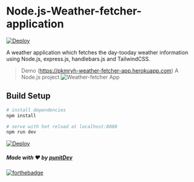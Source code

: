 # Node.js-Weather-fetcher-application

[![Deploy](https://www.herokucdn.com/deploy/button.svg)](https://pkmryh-weather-fetcher-app.herokuapp.com)


A weather application which fetches the day-tooday weather information using Node.js, express.js, handlebars.js and TailwindCSS.
> Demo (https://pkmryh-weather-fetcher-app.herokuapp.com)
> A Node.js project
![Weather-fetcher App](https://github.com/punitkmryh/weather-Fetcher-Node-app/blob/master/public/img/Screen%20Shot%202020-07-09%20at%201.56.52%20PM.png)

## Build Setup

``` bash
# install dependencies
npm install

# serve with hot reload at localhost:8080
npm run dev
```

[![Deploy](https://www.herokucdn.com/deploy/button.svg)](https://pkmryh-weather-fetcher-app.herokuapp.com)

##### Made with ♥ by <a href="https://github.com/punitkmryh">punitDev</a>
[![forthebadge](https://forthebadge.com/images/badges/built-with-love.svg)](https://github.com/punitkmryh)
